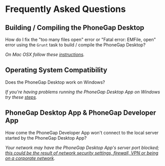 # Frequently Asked Questions

## Building / Compiling the PhoneGap Desktop

How do I fix the "too many files open" error or "Fatal error: EMFile, open" error using the `Grunt` task to build / compile the PhoneGap Desktop?

_On Mac OSX follow these [instructions](https://github.com/phonegap/phonegap-app-desktop/issues/168)._

## Operating System Compatibility

Does the PhoneGap Desktop work on Windows?

_If you're having problems running the PhoneGap Desktop App on Windows try these [steps](https://github.com/phonegap/phonegap-app-desktop/issues/203#issuecomment-60002264)._

## PhoneGap Desktop App & PhoneGap Developer App

How come the PhoneGap Developer App won't connect to the local server started by the PhoneGap Desktop App?

_Your network may have the PhoneGap Desktop App's server port blocked; [this could be the result of network security settings, firewall, VPN or being on a corporate network](https://github.com/phonegap/phonegap-app-desktop/issues/162)._
